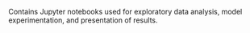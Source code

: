 Contains Jupyter notebooks used for exploratory data analysis, model experimentation, and presentation of results.
